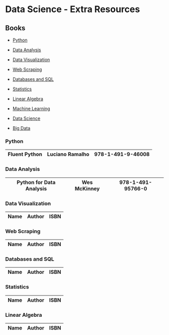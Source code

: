 Data Science - Extra Resources
==============================

Books
-----

-   [Python](#python)

-   [Data Analysis](#data-analysis)

-   [Data Visualization](#data-visualization)

-   [Web Scraping](#web-scraping)

-   [Databases and SQL](#databases-and-sql)

-   [Statistics](#statistics)

-   [Linear Algebra](#linear-algebra)

-   [Machine Learning](#machine-learning)

-   [Data Science](#data-science)

-   [Big Data](#big-data)

### Python

| Fluent Python | Luciano Ramalho | 978-1-491-9-46008 |
|---------------|-----------------|-------------------|


### Data Analysis

| Python for Data Analysis   | Wes McKinney | 978-1-491-95766-0 |
|----------------------------|--------------|-------------------|


### Data Visualization

| Name | Author | ISBN |
|------|--------|------|


### Web Scraping

| Name | Author | ISBN |
|------|--------|------|


### Databases and SQL

| Name | Author | ISBN |
|------|--------|------|


### Statistics

| Name | Author | ISBN |
|------|--------|------|


### Linear Algebra

| Name | Author | ISBN |
|------|--------|------|

